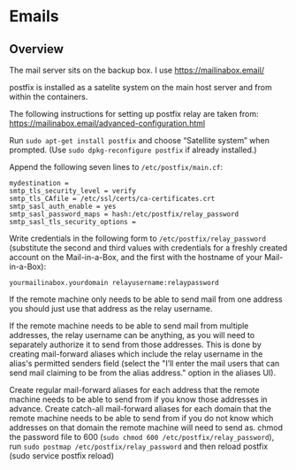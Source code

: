 # Emails

## Overview

The mail server sits on the backup box. I use https://mailinabox.email/

postfix is installed as a satelite system on the main host server and from within the containers.

The following instructions for setting up postfix relay are taken from: https://mailinabox.email/advanced-configuration.html

Run `sudo apt-get install postfix` and choose “Satellite system” when prompted. (Use `sudo dpkg-reconfigure postfix` if already installed.)

Append the following seven lines to `/etc/postfix/main.cf`:

```
mydestination =
smtp_tls_security_level = verify
smtp_tls_CAfile = /etc/ssl/certs/ca-certificates.crt
smtp_sasl_auth_enable = yes
smtp_sasl_password_maps = hash:/etc/postfix/relay_password
smtp_sasl_tls_security_options = 
```

Write credentials in the following form to `/etc/postfix/relay_password` (substitute the second and third values with credentials for a freshly created account on the Mail-in-a-Box, and the first with the hostname of your Mail-in-a-Box):

`yourmailinabox.yourdomain relayusername:relaypassword`

If the remote machine only needs to be able to send mail from one address you should just use that address as the relay username.

If the remote machine needs to be able to send mail from multiple addresses, the relay username can be anything, as you will need to separately authorize it to send from those addresses. This is done by creating mail-forward aliases which include the relay username in the alias's permitted senders field (select the "I’ll enter the mail users that can send mail claiming to be from the alias address." option in the aliases UI).

Create regular mail-forward aliases for each address that the remote machine needs to be able to send from if you know those addresses in advance.
Create catch-all mail-forward aliases for each domain that the remote machine needs to be able to send from if you do not know which addresses on that domain the remote machine will need to send as.
chmod the password file to 600 (`sudo chmod 600 /etc/postfix/relay_password`), run `sudo postmap /etc/postfix/relay_password` and then reload postfix (sudo service postfix reload)
